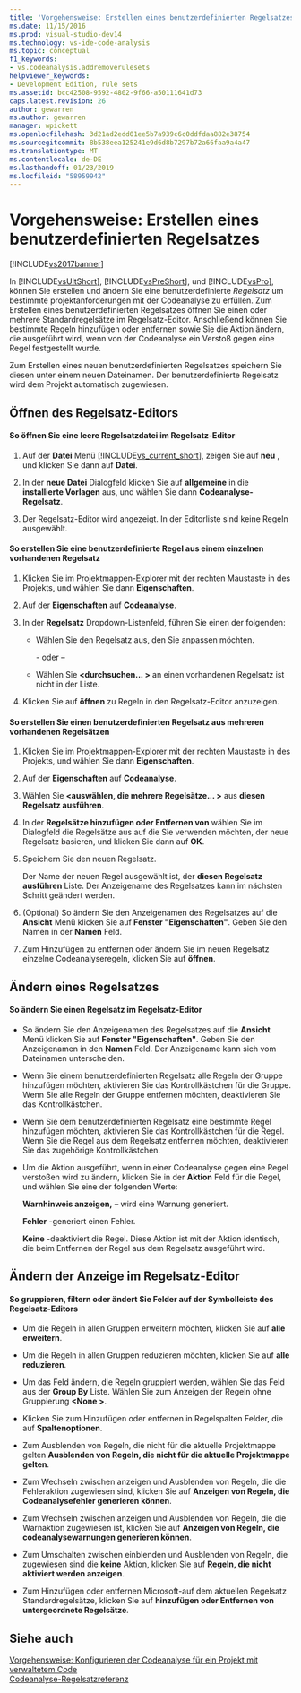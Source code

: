 ```yaml
---
title: 'Vorgehensweise: Erstellen eines benutzerdefinierten Regelsatzes | Microsoft-Dokumentation'
ms.date: 11/15/2016
ms.prod: visual-studio-dev14
ms.technology: vs-ide-code-analysis
ms.topic: conceptual
f1_keywords:
- vs.codeanalysis.addremoverulesets
helpviewer_keywords:
- Development Edition, rule sets
ms.assetid: bcc42508-9592-4802-9f66-a50111641d73
caps.latest.revision: 26
author: gewarren
ms.author: gewarren
manager: wpickett
ms.openlocfilehash: 3d21ad2edd01ee5b7a939c6c0ddfdaa882e38754
ms.sourcegitcommit: 8b538eea125241e9d6d8b7297b72a66faa9a4a47
ms.translationtype: MT
ms.contentlocale: de-DE
ms.lasthandoff: 01/23/2019
ms.locfileid: "58959942"
---
```

# <a name="how-to-create-a-custom-rule-set"></a>Vorgehensweise: Erstellen eines benutzerdefinierten Regelsatzes
[!INCLUDE[vs2017banner](../includes/vs2017banner.md)]

In [!INCLUDE[vsUltShort](../includes/vsultshort-md.md)], [!INCLUDE[vsPreShort](../includes/vspreshort-md.md)], und [!INCLUDE[vsPro](../includes/vspro-md.md)], können Sie erstellen und ändern Sie eine benutzerdefinierte *Regelsatz* um bestimmte projektanforderungen mit der Codeanalyse zu erfüllen. Zum Erstellen eines benutzerdefinierten Regelsatzes öffnen Sie einen oder mehrere Standardregelsätze im Regelsatz-Editor. Anschließend können Sie bestimmte Regeln hinzufügen oder entfernen sowie Sie die Aktion ändern, die ausgeführt wird, wenn von der Codeanalyse ein Verstoß gegen eine Regel festgestellt wurde.  
  
 Zum Erstellen eines neuen benutzerdefinierten Regelsatzes speichern Sie diesen unter einem neuen Dateinamen. Der benutzerdefinierte Regelsatz wird dem Projekt automatisch zugewiesen.  
  
## <a name="opening-the-rule-set-editor"></a>Öffnen des Regelsatz-Editors  
  
#### <a name="to-open-an-empty-rule-set-file-in-the-rule-set-editor"></a>So öffnen Sie eine leere Regelsatzdatei im Regelsatz-Editor  
  
1.  Auf der **Datei** Menü [!INCLUDE[vs_current_short](../includes/vs-current-short-md.md)], zeigen Sie auf **neu** , und klicken Sie dann auf **Datei**.  
  
2.  In der **neue Datei** Dialogfeld klicken Sie auf **allgemeine** in die **installierte Vorlagen** aus, und wählen Sie dann **Codeanalyse-Regelsatz**.  
  
3.  Der Regelsatz-Editor wird angezeigt. In der Editorliste sind keine Regeln ausgewählt.  
  
#### <a name="to-create-a-custom-rule-from-a-single-existing-rule-set"></a>So erstellen Sie eine benutzerdefinierte Regel aus einem einzelnen vorhandenen Regelsatz  
  
1. Klicken Sie im Projektmappen-Explorer mit der rechten Maustaste in des Projekts, und wählen Sie dann **Eigenschaften**.  
  
2. Auf der **Eigenschaften** auf **Codeanalyse**.  
  
3. In der **Regelsatz** Dropdown-Listenfeld, führen Sie einen der folgenden:  
  
   - Wählen Sie den Regelsatz aus, den Sie anpassen möchten.  
  
     \- oder –  
  
   - Wählen Sie  **\<durchsuchen... >** an einen vorhandenen Regelsatz ist nicht in der Liste.  
  
4. Klicken Sie auf **öffnen** zu Regeln in den Regelsatz-Editor anzuzeigen.  
  
#### <a name="to-create-a-custom-rule-set-from-multiple-existing-rule-sets"></a>So erstellen Sie einen benutzerdefinierten Regelsatz aus mehreren vorhandenen Regelsätzen  
  
1.  Klicken Sie im Projektmappen-Explorer mit der rechten Maustaste in des Projekts, und wählen Sie dann **Eigenschaften**.  
  
2.  Auf der **Eigenschaften** auf **Codeanalyse**.  
  
3.  Wählen Sie  **\<auswählen, die mehrere Regelsätze... >** aus **diesen Regelsatz ausführen**.  
  
4.  In der **Regelsätze hinzufügen oder Entfernen von** wählen Sie im Dialogfeld die Regelsätze aus auf die Sie verwenden möchten, der neue Regelsatz basieren, und klicken Sie dann auf **OK**.  
  
5.  Speichern Sie den neuen Regelsatz.  
  
     Der Name der neuen Regel ausgewählt ist, der **diesen Regelsatz ausführen** Liste. Der Anzeigename des Regelsatzes kann im nächsten Schritt geändert werden.  
  
6.  (Optional) So ändern Sie den Anzeigenamen des Regelsatzes auf die **Ansicht** Menü klicken Sie auf **Fenster "Eigenschaften"**. Geben Sie den Namen in der **Namen** Feld.  
  
7.  Zum Hinzufügen zu entfernen oder ändern Sie im neuen Regelsatz einzelne Codeanalyseregeln, klicken Sie auf **öffnen**.  
  
## <a name="modifying-a-rule-set"></a>Ändern eines Regelsatzes  
  
#### <a name="to-modify-a-rule-set-in-the-rule-set-editor"></a>So ändern Sie einen Regelsatz im Regelsatz-Editor  
  
-   So ändern Sie den Anzeigenamen des Regelsatzes auf die **Ansicht** Menü klicken Sie auf **Fenster "Eigenschaften"**. Geben Sie den Anzeigenamen in den **Namen** Feld. Der Anzeigename kann sich vom Dateinamen unterscheiden.  
  
-   Wenn Sie einem benutzerdefinierten Regelsatz alle Regeln der Gruppe hinzufügen möchten, aktivieren Sie das Kontrollkästchen für die Gruppe. Wenn Sie alle Regeln der Gruppe entfernen möchten, deaktivieren Sie das Kontrollkästchen.  
  
-   Wenn Sie dem benutzerdefinierten Regelsatz eine bestimmte Regel hinzufügen möchten, aktivieren Sie das Kontrollkästchen für die Regel. Wenn Sie die Regel aus dem Regelsatz entfernen möchten, deaktivieren Sie das zugehörige Kontrollkästchen.  
  
-   Um die Aktion ausgeführt, wenn in einer Codeanalyse gegen eine Regel verstoßen wird zu ändern, klicken Sie in der **Aktion** Feld für die Regel, und wählen Sie eine der folgenden Werte:  
  
     **Warnhinweis anzeigen,** – wird eine Warnung generiert.  
  
     **Fehler** -generiert einen Fehler.  
  
     **Keine** -deaktiviert die Regel. Diese Aktion ist mit der Aktion identisch, die beim Entfernen der Regel aus dem Regelsatz ausgeführt wird.  
  
## <a name="changing-the-rule-set-editor-display"></a>Ändern der Anzeige im Regelsatz-Editor  
  
#### <a name="to-group-filter-or-change-the-fields-in-the-rule-set-editor-by-using-the-rule-set-editor-toolbar"></a>So gruppieren, filtern oder ändert Sie Felder auf der Symbolleiste des Regelsatz-Editors  
  
-   Um die Regeln in allen Gruppen erweitern möchten, klicken Sie auf **alle erweitern**.  
  
-   Um die Regeln in allen Gruppen reduzieren möchten, klicken Sie auf **alle reduzieren**.  
  
-   Um das Feld ändern, die Regeln gruppiert werden, wählen Sie das Feld aus der **Group By** Liste. Wählen Sie zum Anzeigen der Regeln ohne Gruppierung  **\<None >**.  
  
-   Klicken Sie zum Hinzufügen oder entfernen in Regelspalten Felder, die auf **Spaltenoptionen**.  
  
-   Zum Ausblenden von Regeln, die nicht für die aktuelle Projektmappe gelten **Ausblenden von Regeln, die nicht für die aktuelle Projektmappe gelten**.  
  
-   Zum Wechseln zwischen anzeigen und Ausblenden von Regeln, die die Fehleraktion zugewiesen sind, klicken Sie auf **Anzeigen von Regeln, die Codeanalysefehler generieren können**.  
  
-   Zum Wechseln zwischen anzeigen und Ausblenden von Regeln, die die Warnaktion zugewiesen ist, klicken Sie auf **Anzeigen von Regeln, die codeanalysewarnungen generieren können**.  
  
-   Zum Umschalten zwischen einblenden und Ausblenden von Regeln, die zugewiesen sind die **keine** Aktion, klicken Sie auf **Regeln, die nicht aktiviert werden anzeigen**.  
  
-   Zum Hinzufügen oder entfernen Microsoft-auf dem aktuellen Regelsatz Standardregelsätze, klicken Sie auf **hinzufügen oder Entfernen von untergeordnete Regelsätze**.  
  
## <a name="see-also"></a>Siehe auch  
 [Vorgehensweise: Konfigurieren der Codeanalyse für ein Projekt mit verwaltetem Code](../code-quality/how-to-configure-code-analysis-for-a-managed-code-project.md)   
 [Codeanalyse-Regelsatzreferenz](../code-quality/code-analysis-rule-set-reference.md)
